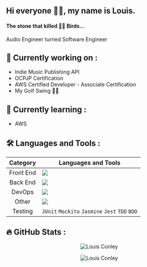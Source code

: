 ## Hi everyone 👋🏿, my name is Louis.
#### The stone that killed ✌🏿 Birds...
Audio Engineer turned Software Engineer

## :construction: Currently working on :

- Indie Music Publishing API
- OCPJP Certification
- AWS Certified Developer - Associate Certification
- My Golf Swing 🏌🏿

## :apple: Currently learning :

- AWS



## :hammer_and_wrench: Languages and Tools :

| Category | Languages and Tools |
|:--------:|---------------------|
| Front End | <img src="https://skillicons.dev/icons?i=html,css,js,ts,angular"/> |
| Back End | <img src="https://skillicons.dev/icons?i=java,spring,postgres,hibernate"/> |
| DevOps | <img src="https://skillicons.dev/icons?i=docker,aws,git"/> |
| Other | <img src="https://skillicons.dev/icons?i=nodejs,webpack,maven"/> |
| Testing | `JUnit`  `Mockito`  `Jasmine`  `Jest`  `TDD`  `BDD` |

## :fire: GitHub Stats : 

<p align="center"><img src="https://github-readme-stats.vercel.app/api?username=formula38&show_icons=true&theme=vision-friendly-dark" alt="Louis Conley" /></p>
<p align="center"><img src="https://github-readme-stats.vercel.app/api/top-langs/?username=formula38&layout=compact&theme=vision-friendly-dark" alt="Louis Conley" /></p>

<!--
**formula38/formula38** is a ✨ _special_ ✨ repository because its `README.md` (this file) appears on your GitHub profile.

Here are some ideas to get you started:

- 🔭 I’m currently working on ...
- 🌱 I’m currently learning ...
- 👯 I’m looking to collaborate on ...
- 🤔 I’m looking for help with ...
- 💬 Ask me about ...
- 📫 How to reach me: ...
- 😄 Pronouns: ...
- ⚡ Fun fact: ...
-->
